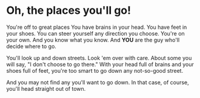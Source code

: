 # Oh, the places you'll go!

You're off to great places
You have brains in your head.
You have feet in your shoes.
You can steer yourself
any direction you choose.
You're on your own. And you know what you know.
And **YOU** are the guy who'll decide where to go.

You'll look up and down streets. Look 'em over with care.
About some you will say, "I don't choose to go there."
With your head full of brains and your shoes full of feet,
you're too smart to go down any not-so-good street.

And you may not find any
you'll want to go down.
In that case, of course,
you'll head straight out of town.
